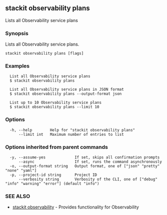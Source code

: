 ## stackit observability plans

Lists all Observability service plans

### Synopsis

Lists all Observability service plans.

```
stackit observability plans [flags]
```

### Examples

```
  List all Observability service plans
  $ stackit observability plans

  List all Observability service plans in JSON format
  $ stackit observability plans --output-format json

  List up to 10 Observability service plans
  $ stackit observability plans --limit 10
```

### Options

```
  -h, --help        Help for "stackit observability plans"
      --limit int   Maximum number of entries to list
```

### Options inherited from parent commands

```
  -y, --assume-yes             If set, skips all confirmation prompts
      --async                  If set, runs the command asynchronously
  -o, --output-format string   Output format, one of ["json" "pretty" "none" "yaml"]
  -p, --project-id string      Project ID
      --verbosity string       Verbosity of the CLI, one of ["debug" "info" "warning" "error"] (default "info")
```

### SEE ALSO

* [stackit observability](./stackit_observability.md)	 - Provides functionality for Observability

